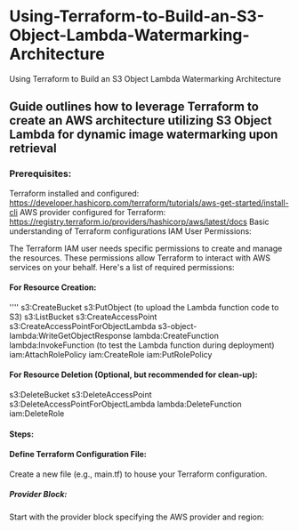 # Using-Terraform-to-Build-an-S3-Object-Lambda-Watermarking-Architecture
Using Terraform to Build an S3 Object Lambda Watermarking Architecture

## Guide outlines how to leverage Terraform to create an AWS architecture utilizing S3 Object Lambda for dynamic image watermarking upon retrieval

### Prerequisites:

Terraform installed and configured: https://developer.hashicorp.com/terraform/tutorials/aws-get-started/install-cli
AWS provider configured for Terraform: https://registry.terraform.io/providers/hashicorp/aws/latest/docs
Basic understanding of Terraform configurations
IAM User Permissions:

The Terraform IAM user needs specific permissions to create and manage the resources. These permissions allow Terraform to interact with AWS services on your behalf. Here's a list of required permissions:

#### For Resource Creation:

''''
s3:CreateBucket
s3:PutObject (to upload the Lambda function code to S3)
s3:ListBucket
s3:CreateAccessPoint
s3:CreateAccessPointForObjectLambda
s3-object-lambda:WriteGetObjectResponse
lambda:CreateFunction
lambda:InvokeFunction (to test the Lambda function during deployment)
iam:AttachRolePolicy
iam:CreateRole
iam:PutRolePolicy

#### For Resource Deletion (Optional, but recommended for clean-up):
s3:DeleteBucket
s3:DeleteAccessPoint
s3:DeleteAccessPointForObjectLambda
lambda:DeleteFunction
iam:DeleteRole

#### Steps:
#### Define Terraform Configuration File:
Create a new file (e.g., main.tf) to house your Terraform configuration.

##### Provider Block:
Start with the provider block specifying the AWS provider and region:
